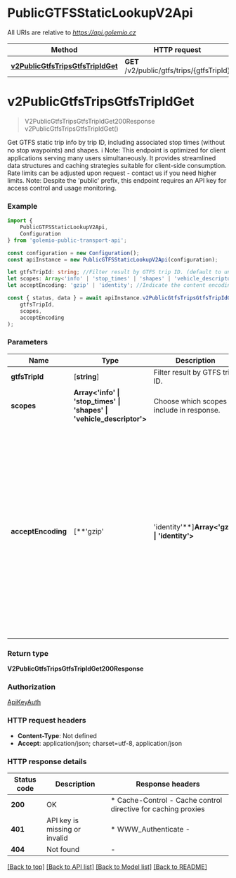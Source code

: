# PublicGTFSStaticLookupV2Api

All URIs are relative to *https://api.golemio.cz*

|Method | HTTP request | Description|
|------------- | ------------- | -------------|
|[**v2PublicGtfsTripsGtfsTripIdGet**](#v2publicgtfstripsgtfstripidget) | **GET** /v2/public/gtfs/trips/{gtfsTripId} | GET GTFS Trip|

# **v2PublicGtfsTripsGtfsTripIdGet**
> V2PublicGtfsTripsGtfsTripIdGet200Response v2PublicGtfsTripsGtfsTripIdGet()

Get GTFS static trip info by trip ID, including associated stop times (without no stop waypoints) and shapes.  ℹ️ Note: This endpoint is optimized for client applications serving many users simultaneously. It provides streamlined data structures and caching strategies suitable for client-side consumption. Rate limits can be adjusted upon request - contact us if you need higher limits. Note: Despite the \'public\' prefix, this endpoint requires an API key for access control and usage monitoring. 

### Example

```typescript
import {
    PublicGTFSStaticLookupV2Api,
    Configuration
} from 'golemio-public-transport-api';

const configuration = new Configuration();
const apiInstance = new PublicGTFSStaticLookupV2Api(configuration);

let gtfsTripId: string; //Filter result by GTFS trip ID. (default to undefined)
let scopes: Array<'info' | 'stop_times' | 'shapes' | 'vehicle_descriptor'>; //Choose which scopes to include in response. (default to undefined)
let acceptEncoding: 'gzip' | 'identity'; //Indicate the content encoding (usually a compression algorithm) that the client can understand. See [mdn](https://developer.mozilla.org/en-US/docs/Web/HTTP/Headers/Accept-Encoding) for more details. Note that for this endpoint, if no value is given, gzip compression will be used by default (the `identity` value can be used to opt out of the default compression). (optional) (default to undefined)

const { status, data } = await apiInstance.v2PublicGtfsTripsGtfsTripIdGet(
    gtfsTripId,
    scopes,
    acceptEncoding
);
```

### Parameters

|Name | Type | Description  | Notes|
|------------- | ------------- | ------------- | -------------|
| **gtfsTripId** | [**string**] | Filter result by GTFS trip ID. | defaults to undefined|
| **scopes** | **Array<&#39;info&#39; &#124; &#39;stop_times&#39; &#124; &#39;shapes&#39; &#124; &#39;vehicle_descriptor&#39;>** | Choose which scopes to include in response. | defaults to undefined|
| **acceptEncoding** | [**&#39;gzip&#39; | &#39;identity&#39;**]**Array<&#39;gzip&#39; &#124; &#39;identity&#39;>** | Indicate the content encoding (usually a compression algorithm) that the client can understand. See [mdn](https://developer.mozilla.org/en-US/docs/Web/HTTP/Headers/Accept-Encoding) for more details. Note that for this endpoint, if no value is given, gzip compression will be used by default (the &#x60;identity&#x60; value can be used to opt out of the default compression). | (optional) defaults to undefined|


### Return type

**V2PublicGtfsTripsGtfsTripIdGet200Response**

### Authorization

[ApiKeyAuth](../README.md#ApiKeyAuth)

### HTTP request headers

 - **Content-Type**: Not defined
 - **Accept**: application/json; charset=utf-8, application/json


### HTTP response details
| Status code | Description | Response headers |
|-------------|-------------|------------------|
|**200** | OK |  * Cache-Control - Cache control directive for caching proxies <br>  |
|**401** | API key is missing or invalid |  * WWW_Authenticate -  <br>  |
|**404** | Not found |  -  |

[[Back to top]](#) [[Back to API list]](../README.md#documentation-for-api-endpoints) [[Back to Model list]](../README.md#documentation-for-models) [[Back to README]](../README.md)

